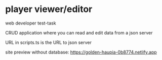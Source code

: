# player viewer/editor 

web developer test-task

CRUD application where you can read and edit data from a json server

URL in scripts.ts is the URL to json server


site preview without database: https://golden-haupia-0b8774.netlify.app